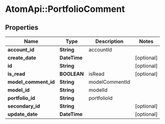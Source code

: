 # AtomApi::PortfolioComment

## Properties
Name | Type | Description | Notes
------------ | ------------- | ------------- | -------------
**account_id** | **String** | accountId | 
**create_date** | **DateTime** |  | [optional] 
**id** | **String** |  | [optional] 
**is_read** | **BOOLEAN** | isRead | [optional] 
**model_comment_id** | **String** | modelCommentId | 
**model_id** | **String** | modelId | 
**portfolio_id** | **String** | portfolioId | 
**secondary_id** | **String** |  | [optional] 
**update_date** | **DateTime** |  | [optional] 


